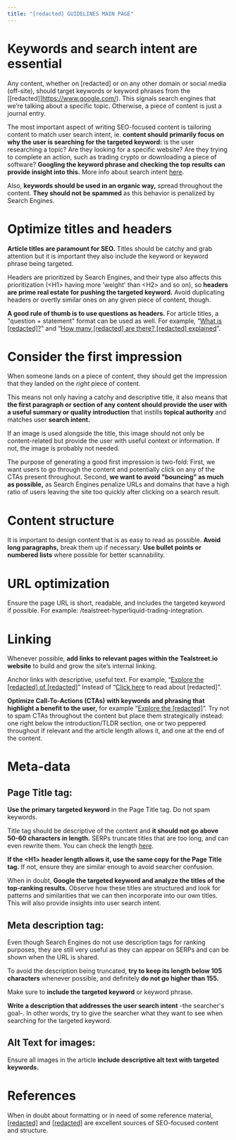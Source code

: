 ```yaml
---
title: "[redacted] GUIDELINES MAIN PAGE"
---
```


# Keywords and search intent are essential
Any content, whether on [redacted] or on any other domain or social media (off-site), should target keywords or keyword phrases from the [[redacted]]https://www.google.com/). This signals search engines that we’re talking about a specific topic. Otherwise, a piece of content is just a journal entry.

The most important aspect of writing SEO-focused content is tailoring content to match user search intent, ie. **content should primarily focus on why the user is searching for the targeted keyword:** is the user researching a topic? Are they looking for a specific website? Are they trying to complete an action, such as trading crypto or downloading a piece of software? **Googling the keyword phrase and checking the top results can provide insight into this.**
More info about search intent [here](https://www.google.com/).

Also, **keywords should be used in an organic way,** spread throughout the content. **They should not be spammed** as this behavior is penalized by Search Engines.
  

# Optimize titles and headers
**Article titles are paramount for SEO.** Titles should be catchy and grab attention but it is important they also include the keyword or keyword phrase being targeted.

Headers are prioritized by Search Engines, and their type also affects this prioritization (\<H1\> having more 'weight' than \<H2\> and so on), so **headers are prime real estate for pushing the targeted keyword.** 
Avoid duplicating headers or overtly similar ones on any given piece of content, though.

**A good rule of thumb is to use questions as headers.** For article titles, a "question + statement" format can be used as well. For example, “[What is [redacted]?](https://www.google.com/)” and “[How many [redacted] are there? [redacted] explained](https://www.google.com/)”.
  

# Consider the first impression
When someone lands on a piece of content, they should get the impression that they landed on the *right* piece of content.

This means not only having a catchy and descriptive title, it also means that **the first paragraph or section of any content should provide the user with a useful summary or quality introduction** that instills **topical authority** and matches user **search intent.**

If an image is used alongside the title, this image should not only be content-related but provide the user with useful context or information. If not, the image is probably not needed.

The purpose of generating a good first impression is two-fold:
First, we want users to go through the content and potentially click on any of the CTAs present throughout.
Second, **we want to avoid "bouncing" as much as possible,** as Search Engines penalize URLs and domains that have a high ratio of users leaving the site too quickly after clicking on a search result.
  

# Content structure
It is important to design content that is as easy to read as possible. **Avoid long paragraphs,** break them up if necessary. **Use bullet points or numbered lists** where possible for better scannability.
  

# URL optimization
Ensure the page URL is short, readable, and includes the targeted keyword if possible. For example: /tealstreet-hyperliquid-trading-integration.
  

# Linking
Whenever possible, **add links to relevant pages within the Tealstreet.io website** to build and grow the site’s internal linking.

Anchor links with descriptive, useful text. For example, “[Explore the [redacted] of [redacted]](https://www.google.com/)” Instead of “[Click here](https://www.google.com/) to read about [redacted]”.

**Optimize Call-To-Actions (CTAs) with keywords and phrasing that highlight a benefit to the user,** for example “[Explore the [redacted]](https://www.google.com/)”. Try not to spam CTAs throughout the content but place them strategically instead: one right below the introduction/TLDR section, one or two peppered throughout if relevant and the article length allows it, and one at the end of the content.
  

# Meta-data
## Page Title tag:
**Use the primary targeted keyword** in the Page Title tag. Do not spam keywords.

Title tag should be descriptive of the content and **it should not go above 50-60 characters in length.** SERPs truncate titles that are too long, and can even rewrite them. You can check the length [here](https://metatags.io/).

**If the \<H1\> header length allows it, use the same copy for the Page Title tag.** If not, ensure they are similar enough to avoid searcher confusion.

When in doubt, **Google the targeted keyword and analyze the titles of the top-ranking results.** Observe how these titles are structured and look for patterns and similarities that we can then incorporate into our own titles. 
This will also provide insights into user search intent.

## Meta description tag:
Even though Search Engines do not use description tags for ranking purposes, they are still very useful as they can appear on SERPs and can be shown when the URL is shared.

To avoid the description being truncated, **try to keep its length below 105 characters** whenever possible, and definitely **do not go higher than 155.**

Make sure to **include the targeted keyword** or keyword phrase.

**Write a description that addresses the user search intent** -the searcher's goal-. In other words, try to give the searcher what they want to see when searching for the targeted keyword.

## Alt Text for images:
Ensure all images in the article **include descriptive alt text with targeted keywords.**
  

# References
When in doubt about formatting or in need of some reference material, [[redacted]](https://www.google.com/) and [[redacted]](https://www.google.com/) are excellent sources of SEO-focused content and structure.
